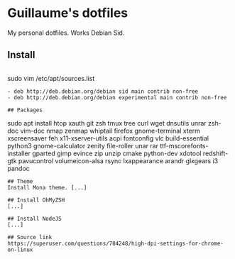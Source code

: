 # Guillaume's dotfiles
My personal dotfiles. Works Debian Sid.

## Install
```sudo scripts/install-packages.zsh

```
sudo vim /etc/apt/sources.list
```
- deb http://deb.debian.org/debian sid main contrib non-free
- deb http://deb.debian.org/debian experimental main contrib non-free

## Packages
```
sudo apt install htop xauth git zsh tmux tree curl wget dnsutils unrar zsh-doc vim-doc nmap zenmap whiptail firefox gnome-terminal xterm xscreensaver feh x11-xserver-utils acpi fontconfig vlc build-essential python3 gnome-calculator zenity file-roller unar rar ttf-mscorefonts-installer gparted  gimp evince zip unzip cmake python-dev xdotool redshift-gtk pavucontrol volumeicon-alsa rsync lxappearance arandr glxgears i3 pandoc
```
## Theme
Install Mona theme. [...]

## Install OhMyZSH
[...]

## Install NodeJS
[...]

## Source link
https://superuser.com/questions/784248/high-dpi-settings-for-chrome-on-linux
